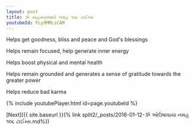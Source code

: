 ```yaml
---
layout: post
title: ૐ સાહસરામશવે નમહ ૧૦૮ ટાઈમ્સ
youtubeId: FLy9MMLsCAM
---
```

 
 
Helps get goodness, bliss and peace and God's blessings
 
Helps remain focused, help generate inner energy 
 
Helps boost physical and mental health 
 
Helps remain grounded and generates a sense of gratitude towards the greater power 
 
Helps reduce bad karma
 
 
 
 


{% include youtubePlayer.html id=page.youtubeId %}
 
[Next]({{ site.baseurl }}{% link  split2/_posts/2016-01-12-ૐ ઓઉષાધાયા નમહ ૧૦૮ ટાઈમ્સ.md%})
 
